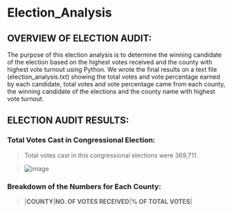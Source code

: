 # Election_Analysis

## OVERVIEW OF ELECTION AUDIT:
The purpose of this election analysis is to determine the winning candidate of the election based on the highest votes received and the county with highest vote turnout using Python. We wrote the final results on a text file (election_analysis.txt) showing the total votes and vote percentage earned by each candidate, total votes and vote percentage came from each county, the winning candidate of the elections and the county name with highest vote turnout.

## ELECTION AUDIT RESULTS:
### Total Votes Cast in Congressional Election:
> Total votes cast in this congressional elections were 369,711.

> ![image](https://user-images.githubusercontent.com/86074187/125487634-b4481a46-b3fe-4e8a-847e-72ab38112aba.png)

### Breakdown of the Numbers for Each County:
> |**COUNTY**|**NO. OF VOTES RECEIVED**|**% OF TOTAL VOTES**|  
